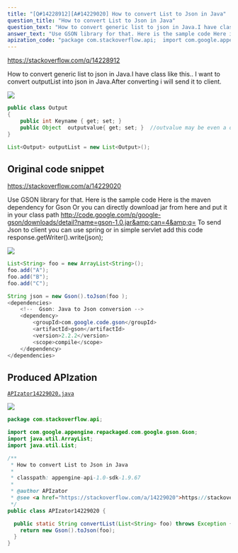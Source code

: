 ```yaml
---
title: "[Q#14228912][A#14229020] How to convert List to Json in Java"
question_title: "How to convert List to Json in Java"
question_text: "How to convert generic list to json in Java.I have class like this.. I want to convert outputList  into json in Java.After converting i will send it to client."
answer_text: "Use GSON library for that. Here is the sample code Here is the maven dependency for Gson Or you can directly download jar from here and put it in your class path http://code.google.com/p/google-gson/downloads/detail?name=gson-1.0.jar&can=4&q= To send Json to client you can use spring or in simple servlet add this code response.getWriter().write(json);"
apization_code: "package com.stackoverflow.api;  import com.google.appengine.repackaged.com.google.gson.Gson; import java.util.ArrayList; import java.util.List;  /**  * How to convert List to Json in Java  *  * classpath: appengine-api-1.0-sdk-1.9.67  *  * @author APIzator  * @see <a href=\"https://stackoverflow.com/a/14229020\">https://stackoverflow.com/a/14229020</a>  */ public class APIzator14229020 {    public static String convertList(List<String> foo) throws Exception {     return new Gson().toJson(foo);   } }"
---
```


https://stackoverflow.com/q/14228912

How to convert generic list to json in Java.I have class like this..
I want to convert outputList  into json in Java.After converting i will send it to client.


<div class="code-logo"><img src="/stackoverflow.png" /></div>

```java
public class Output
{
    public int Keyname { get; set; }
    public Object  outputvalue{ get; set; }  //outvalue may be even a object collection
}

List<Output> outputList = new List<Output>();
```


## Original code snippet

https://stackoverflow.com/a/14229020

Use GSON library for that. Here is the sample code
Here is the maven dependency for Gson
Or you can directly download jar from here and put it in your class path
http://code.google.com/p/google-gson/downloads/detail?name=gson-1.0.jar&amp;can=4&amp;q=
To send Json to client you can use spring or in simple servlet add this code
response.getWriter().write(json);

<div class="code-logo"><img src="/stackoverflow.png" /></div>

```java
List<String> foo = new ArrayList<String>();
foo.add("A");
foo.add("B");
foo.add("C");

String json = new Gson().toJson(foo );
<dependencies>
    <!--  Gson: Java to Json conversion -->
    <dependency>
        <groupId>com.google.code.gson</groupId>
        <artifactId>gson</artifactId>
        <version>2.2.2</version>
        <scope>compile</scope>
    </dependency>
</dependencies>
```

## Produced APIzation

[`APIzator14229020.java`](https://github.com/blind-papers/apization-temp-data/raw/main/search/APIzator14229020.java)

<div class="code-logo"><img src="/apizator.png" /></div>

```java
package com.stackoverflow.api;

import com.google.appengine.repackaged.com.google.gson.Gson;
import java.util.ArrayList;
import java.util.List;

/**
 * How to convert List to Json in Java
 *
 * classpath: appengine-api-1.0-sdk-1.9.67
 *
 * @author APIzator
 * @see <a href="https://stackoverflow.com/a/14229020">https://stackoverflow.com/a/14229020</a>
 */
public class APIzator14229020 {

  public static String convertList(List<String> foo) throws Exception {
    return new Gson().toJson(foo);
  }
}

```